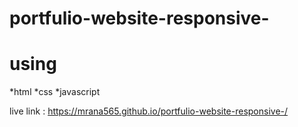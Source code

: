 # portfulio-website-responsive-

# using

*html
*css
*javascript

live link : https://mrana565.github.io/portfulio-website-responsive-/
